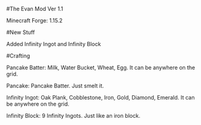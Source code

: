 #The Evan Mod Ver 1.1

Minecraft Forge: 1.15.2

#New Stuff

Added Infinity Ingot and Infinity Block

#Crafting

Pancake Batter: Milk, Water Bucket, Wheat, Egg. It can be anywhere on the grid.

Pancake: Pancake Batter. Just smelt it.

Infinity Ingot: Oak Plank, Cobblestone, Iron, Gold, Diamond, Emerald. It can be anywhere on the grid.

Infinity Block: 9 Infinity Ingots. Just like an iron block.
